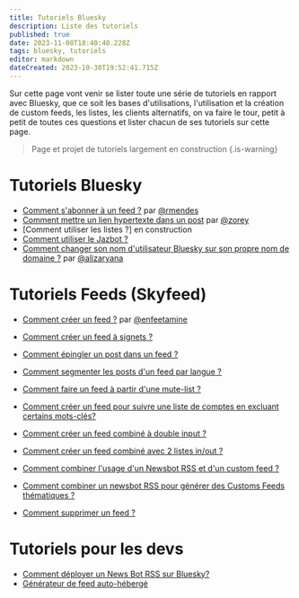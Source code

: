 ```yaml
---
title: Tutoriels Bluesky
description: Liste des tutoriels 
published: true
date: 2023-11-08T18:40:40.228Z
tags: bluesky, tutoriels
editor: markdown
dateCreated: 2023-10-30T19:52:41.715Z
---
```


Sur cette page vont venir se lister toute une série de tutoriels en rapport avec Bluesky, que ce soit les bases d'utilisations, l'utilisation et la création de custom feeds, les listes, les clients alternatifs, on va faire le tour, petit à petit de toutes ces questions et lister chacun de ses tutoriels sur cette page. 

> Page et projet de tutoriels largement en construction
{.is-warning}

# Tutoriels Bluesky
- [Comment s'abonner à un feed ?](https://bsky.app/profile/rmendes.net/post/3kcqfqajxvi27) par [@rmendes](https://bsky.app/profile/rmendes.net)
- [Comment mettre un lien hypertexte dans un post](https://bsky.app/profile/zorey.bsky.social/post/3kdgygxet3d2l) par [@zorey](https://bsky.app/profile/zorey.bsky.social)
- [Comment utiliser les listes ?] en construction
- [Comment utiliser le Jazbot ?](/fr/tutoriels/jazbot) 
- [Comment changer son nom d'utilisateur Bluesky sur son propre nom de domaine ?](https://bsky.app/profile/alizaryana.com/post/3kc6hskqae52u) par [@alizaryana](https://bsky.app/profile/alizaryana.com/)


# Tutoriels Feeds (Skyfeed)


- [Comment créer un feed ?](https://skyfleet.blue/fr/tutoriels/feed) par [@enfeetamine](https://bsky.app/profile/enfeetamine.bsky.social) 
- [Comment créer un feed à signets ?](/fr/tutoriels/signets) 
- [Comment épingler un post dans un feed ? ](/fr/tutoriels/single-post-epingle)
- [Comment segmenter les posts d'un feed par langue ?](/fr/tutoriels/segmentation-langue)
- [Comment faire un feed à partir d'une mute-list ?](/fr/tutoriels/fausse-mute-list)
- [Comment créer un feed pour suivre une liste de comptes en excluant certains mots-clés?](/fr/tutoriels/filtresv1)

- [Comment créer un feed combiné à double input ?](/fr/tutoriels/feed-combine)
- [Comment créer un feed combiné avec 2 listes in/out ?](/fr/tutoriels/feed-combine-mute)
- [Comment combiner l'usage d'un Newsbot RSS et d'un custom feed ?](/fr/tutoriels/newsbot-customfeeds)
- [Comment combiner un newsbot RSS pour générer des Customs Feeds thématiques ?](/fr/tutoriels/newsbot-customfeeds)
- [Comment supprimer un feed ?](/fr/tutoriels/supprimer-feed)



# Tutoriels pour les devs

- [Comment déployer un News Bot RSS sur Bluesky?](/fr/tutoriels/newsbot-rss-bluesky)
- [Générateur de feed auto-hébergé](/fr/tutoriels/feed-generator)

